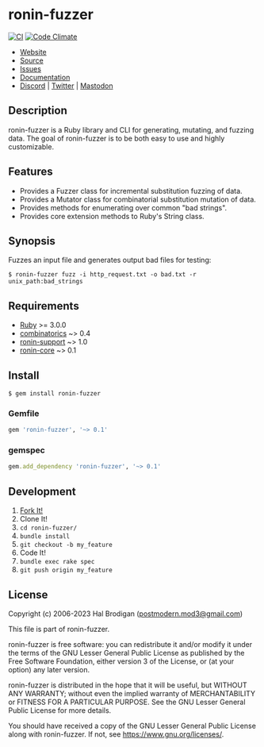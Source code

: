 # ronin-fuzzer

[![CI](https://github.com/ronin-rb/ronin-fuzzer/actions/workflows/ruby.yml/badge.svg)](https://github.com/ronin-rb/ronin-fuzzer/actions/workflows/ruby.yml)
[![Code Climate](https://codeclimate.com/github/ronin-rb/ronin-fuzzer.svg)](https://codeclimate.com/github/ronin-rb/ronin-fuzzer)

* [Website](https://ronin-rb.dev/)
* [Source](https://github.com/ronin-rb/ronin-fuzzer)
* [Issues](https://github.com/ronin-rb/ronin-fuzzer/issues)
* [Documentation](https://ronin-rb.dev/docs/ronin-fuzzer/frames)
* [Discord](https://discord.gg/6WAb3PsVX9) |
  [Twitter](https://twitter.com/ronin_rb) |
  [Mastodon](https://infosec.exchange/@ronin_rb)

## Description

ronin-fuzzer is a Ruby library and CLI for generating, mutating, and fuzzing
data. The goal of ronin-fuzzer is to be both easy to use and highly
customizable.

## Features

* Provides a Fuzzer class for incremental substitution fuzzing of data.
* Provides a Mutator class for combinatorial substitution mutation of data.
* Provides methods for enumerating over common "bad strings".
* Provides core extension methods to Ruby's String class.

## Synopsis

Fuzzes an input file and generates output bad files for testing:

```shell
$ ronin-fuzzer fuzz -i http_request.txt -o bad.txt -r unix_path:bad_strings
```

## Requirements

* [Ruby] >= 3.0.0
* [combinatorics] ~> 0.4
* [ronin-support] ~> 1.0
* [ronin-core] ~> 0.1

## Install

```shell
$ gem install ronin-fuzzer
```

### Gemfile

```ruby
gem 'ronin-fuzzer', '~> 0.1'
```

### gemspec

```ruby
gem.add_dependency 'ronin-fuzzer', '~> 0.1'
```

## Development

1. [Fork It!](https://github.com/ronin-rb/ronin-fuzzer/fork)
2. Clone It!
3. `cd ronin-fuzzer/`
4. `bundle install`
5. `git checkout -b my_feature`
6. Code It!
7. `bundle exec rake spec`
8. `git push origin my_feature`

## License

Copyright (c) 2006-2023 Hal Brodigan (postmodern.mod3@gmail.com)

This file is part of ronin-fuzzer.

ronin-fuzzer is free software: you can redistribute it and/or modify
it under the terms of the GNU Lesser General Public License as published
by the Free Software Foundation, either version 3 of the License, or
(at your option) any later version.

ronin-fuzzer is distributed in the hope that it will be useful,
but WITHOUT ANY WARRANTY; without even the implied warranty of
MERCHANTABILITY or FITNESS FOR A PARTICULAR PURPOSE.  See the
GNU Lesser General Public License for more details.

You should have received a copy of the GNU Lesser General Public License
along with ronin-fuzzer.  If not, see <https://www.gnu.org/licenses/>.

[Ruby]: https://www.ruby-lang.org
[combinatorics]: https://github.com/postmodern/combinatorics#readme
[ronin-support]: https://github.com/ronin-rb/ronin-support#readme
[ronin-core]: https://github.com/ronin-rb/ronin-core#readme
